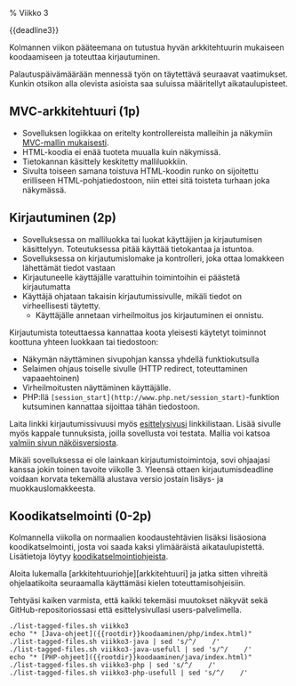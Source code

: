 % Viikko 3
<!-- order: 1 -->

<deadline>{{deadline3}}</deadline>

Kolmannen viikon pääteemana on tutustua 
hyvän arkkitehtuurin mukaiseen koodaamiseen
ja toteuttaa kirjautuminen.

Palautuspäivämäärään mennessä työn on täytettävä seuraavat vaatimukset.
Kunkin otsikon alla olevista asioista saa suluissa määritellyt aikataulupisteet.

## MVC-arkkitehtuuri (1p)

* Sovelluksen logiikkaa on eritelty kontrollereista malleihin ja näkymiin [MVC-mallin mukaisesti][arkkitehtuuri].
* HTML-koodia ei enää tuoteta muualla kuin näkymissä.
* Tietokannan käsittely keskitetty malliluokkiin.
* Sivulta toiseen samana toistuva HTML-koodin runko on sijoitettu erilliseen HTML-pohjatiedostoon, niin ettei sitä toisteta turhaan joka näkymässä.

## Kirjautuminen (2p)

* Sovelluksessa on malliluokka tai luokat käyttäjien ja kirjautumisen käsittelyyn. Toteutuksessa pitää käyttää tietokantaa ja istuntoa.
* Sovelluksessa on kirjautumislomake ja kontrolleri, joka ottaa lomakkeen lähettämät tiedot vastaan
* Kirjautuneelle käyttäjälle varattuihin toimintoihin ei päästetä kirjautumatta
* Käyttäjä ohjataan takaisin kirjautumissivulle, mikäli tiedot on virheellisesti täytetty. 
    * Käyttäjälle annetaan virheilmoitus jos kirjautuminen ei onnistu.

Kirjautumista toteuttaessa kannattaa koota yleisesti käytetyt toiminnot koottuna yhteen luokkaan tai tiedostoon:

* Näkymän näyttäminen sivupohjan kanssa yhdellä funktiokutsulla
* Selaimen ohjaus toiselle sivulle (HTTP redirect, toteuttaminen vapaaehtoinen)
* Virheilmoitusten näyttäminen käyttäjälle.
* PHP:llä `[session_start](http://www.php.net/session_start)`-funktion kutsuminen kannattaa sijoittaa tähän tiedostoon.

Laita linkki kirjautumissivuusi myös [esittelysivusi](esittelysivu.html)
linkkilistaan. Lisää sivulle myös kappale tunnuksista, joilla sovellusta voi testata.
Mallia voi katsoa 
[valmiin sivun näköisversiosta]({{rootdir}}src/{{curdir}}esittelysivu/esittelysivu-lopullinen.html).

Mikäli sovelluksessa ei ole lainkaan kirjautumistoimintoja, sovi ohjaajasi kanssa jokin toinen tavoite viikolle 3.
Yleensä ottaen kirjautumisdeadline voidaan korvata tekemällä alustava versio jostain lisäys- ja muokkauslomakkeesta.

## Koodikatselmointi (0-2p)

Kolmannella viikolla on normaalien koodaustehtävien lisäksi lisäosiona koodikatselmointi,
josta voi saada kaksi ylimääräistä aikataulupistettä.
Lisätietoja löytyy [koodikatselmointiohjeista](../koodikatselmointi.html).

<ohje>
Aloita lukemalla [arkkitehtuuriohje][arkkitehtuuri]
ja jatka sitten vihreitä ohjelaatikoita seuraamalla 
käyttämäsi kielen toteuttamisohjeisiin.

Tehtyäsi kaiken varmista, että kaikki tekemäsi muutokset näkyvät sekä
GitHub-repositoriossasi että esittelysivullasi users-palvelimella.

<expandable title="**Lista tällä viikolla hyödyllisistä ohjesivuista**">

~~~~ {execute=bash}
./list-tagged-files.sh viikko3
echo "* [Java-ohjeet]({{rootdir}}koodaaminen/php/index.html)"
./list-tagged-files.sh viikko3-java | sed 's/^/    /'
./list-tagged-files.sh viikko3-java-usefull | sed 's/^/    /'
echo "* [PHP-ohjeet]({{rootdir}}koodaaminen/java/index.html)"
./list-tagged-files.sh viikko3-php | sed 's/^/    /'
./list-tagged-files.sh viikko3-php-usefull | sed 's/^/    /'
~~~~

</expandable>
</ohje>

[arkkitehtuuri]: {{rootdir}}koodaaminen/arkkitehtuuri/index.html
